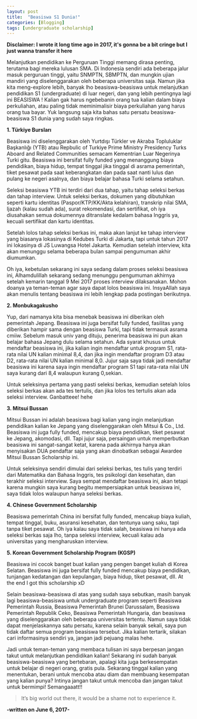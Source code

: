 ```yaml
---
layout: post
title:  "Beasiswa S1 Dunia!"
categories: [Blogging]
tags: [undergraduate scholarship]
---
```


**Disclaimer: I wrote it long time ago in 2017, it's gonna be a bit cringe but I just wanna transfer it here**


Melanjutkan pendidikan ke Perguruan Tinggi memang dirasa penting, terutama bagi mereka lulusan SMA. Di Indonesia sendiri ada beberapa jalur masuk perguruan tinggi, yaitu SNMPTN, SBMPTN, dan mungkin ujian mandiri yang diselenggarakan oleh beberapa universitas saja. Namun jika kita meng-explore lebih, banyak lho beasiswa-beasiswa untuk melanjutkan pendidikan S1 (undergraduate) di luar negeri, dan yang lebih pentingnya lagi ini BEASISWA ! Kalian gak harus ngebebanin orang tua kalian dalam biaya perkuliahan, atau paling tidak meminimalisir biaya perkuliahan yang harus orang tua bayar. Yuk langsung saja kita bahas satu persatu beasiswa-beasiswa S1 dunia yang sudah saya ringkas.

**1. Türkiye Bursları**

   Beasiswa ini diselenggarakan oleh Yurtdışı Türkler ve Akraba Topluluklar Başkanlığı (YTB) atau Repbulic of Turkiye Prime Ministry Presidency Turks Aboard and Related Communities semacam Kementrian Luar Negerinya Turki gitu. Beasiswa ini bersifat fully funded yang menanggung biaya pendidikan, biaya hidup, tempat tinggal jika tinggal di asrama pemerintah, tiket pesawat pada saat keberangkatan dan pada saat nanti lulus dan pulang ke negeri asalnya, dan biaya belajar bahasa Turki selama setahun.

   Seleksi beasiswa YTB ini terdiri dari dua tahap, yaitu tahap seleksi berkas dan tahap interview. Untuk seleksi berkas, dokumen yang dibutuhkan seperti kartu identitas (Paspor/KTP/KK/Akta kelahiran), transkrip nilai SMA, Ijazah (kalau sudah ada), surat rekomendasi, dan sertifikat, oh iya diusahakan semua dokumennya ditranslate kedalam bahasa Inggris ya, kecuali sertifikat dan kartu identitas.

   Setelah lolos tahap seleksi berkas ini, maka akan lanjut ke tahap interview yang biasanya lokasinya di Kedubes Turki di Jakarta, tapi untuk tahun 2017 ini lokasinya di JS Luwangsa Hotel Jakarta. Kemudian setelah interview, kita akan menunggu selama beberapa bulan sampai pengumuman akhir diumumkan.

   Oh iya, kebetulan sekarang ini saya sedang dalam proses seleksi beasiswa ini, Alhamdulillah sekarang sedang menunggu pengumuman akhirnya setelah kemarin tanggal 9 Mei 2017 proses interview dilaksanakan. Mohon doanya ya teman-teman agar saya dapat lolos beasiswa ini. InsyaAllah saya akan menulis tentang beasiswa ini lebih lengkap pada postingan berikutnya.

**2. Monbukagakusho**

   Yup, dari namanya kita bisa menebak beasiswa ini diberikan oleh pemerintah Jepang. Beasiswa ini juga bersifat fully funded, fasilitas yang diberikan hampir sama dengan beasiswa Turki, tapi tidak termasuk asrama cmiiw. Sebelum masuk univ yang dituju, penerima beasiswa ini pun akan belajar bahasa Jepang dulu selama setahun. Ada syarat khusus untuk mendaftar beasiswa ini, jika kalian ingin mendaftar untuk program S1, rata-rata nilai UN kalian minimal 8,4, dan jika ingin mendaftar program D3 atau D2, rata-rata nilai UN kalian minimal 8,0. Jujur saja saya tidak jadi mendaftar beasiswa ini karena saya ingin mendaftar program S1 tapi rata-rata nilai UN saya kurang dari 8,4 walaupun kurang 0,sekian.

   Untuk seleksinya pertama yang pasti seleksi berkas, kemudian setelah lolos seleksi berkas akan ada tes tertulis, dan jika lolos tes tertulis akan ada seleksi interview. Ganbatteee! hehe

**3. Mitsui Bussan**

   Mitsui Bussan ini adalah beasiswa bagi kalian yang ingin melanjutkan pendidikan kalian ke Jepang yang diselenggarakan oleh Mitsui & Co., Ltd. Beasiswa ini juga fully funded, mencakup biaya pendidikan, tiket pesawat ke Jepang, akomodasi, dll. Tapi jujur saja, persaingan untuk memperbutkan beasiswa ini sangat-sangat ketat, karena pada akhirnya hanya akan menyisakan DUA pendaftar saja yang akan dinobatkan sebagai Awardee Mitsui Bussan Scholarship ini.

   Untuk seleksinya sendiri dimulai dari seleksi berkas, tes tulis yang terdiri dari Matematika dan Bahasa Inggris, tes psikologi dan kesehatan, dan terakhir seleksi interview. Saya sempat mendaftar beasiswa ini, akan tetapi karena mungkin saya kurang begitu mempersiapkan untuk beasiswa ini, saya tidak lolos walaupun hanya seleksi berkas.

**4. Chinese Government Scholarship**

   Beasiswa pemerintah China ini bersifat fully funded, mencakup biaya kuliah, tempat tinggal, buku, asuransi kesehatan, dan tentunya uang saku, tapi tanpa tiket pesawat. Oh iya kalau saya tidak salah, beasiswa ini hanya ada seleksi berkas saja lho, tanpa seleksi interview, kecuali kalau ada universitas yang mengharuskan interview.

**5. Korean Government Scholarship Program (KGSP)**

   Beasiswa ini cocok banget buat kalian yang pengen banget kuliah di Korea Selatan. Beasiswa ini juga bersifat fully funded mencakup biaya pendidikan, tunjangan kedatangan dan kepulangan, biaya hidup, tiket pesawat, dll. At the end I got this scholarship xD

Selain beasiswa-beasiswa di atas yang sudah saya sebutkan, masih banyak lagi beasiswa-beasiswa untuk undergraduate program seperti Beasiswa Pemerintah Russia, Beasiswa Pemerintah Brunei Darussalam, Beasiswa Pemerintah Republik Ceko, Beasiswa Pemerintah Hungaria, dan beasiswa yang diselenggarakan oleh beberapa universitas tertentu. Namun saya tidak dapat menjelaskannya satu persatu, karena selain banyak sekali, saya pun tidak daftar semua program beasiswa tersebut. Jika kalian tertarik, silakan cari informasinya sendiri ya, jangan jadi pejuang malas hehe.

Jadi untuk teman-teman yang membaca tulisan ini saya berpesan jangan takut untuk melanjutkan pendidikan kalian! Sekarang ini sudah banyak beasiswa-beasiswa yang bertebaran, apalagi kita juga berkesempatan untuk belajar di negeri orang, gratis pula. Sekarang tinggal kalian yang menentukan, berani untuk mencoba atau diam dan membuang kesempatan yang kalian punya? Intinya jangan takut untuk mencoba dan jangan takut untuk bermimpi! Semangaaatt!!

> It’s big world out there, it would be a shame not to experience it.

**-written on June 6, 2017-**
